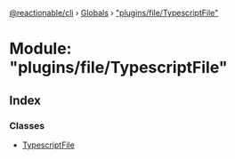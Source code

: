 [@reactionable/cli](../README.md) › [Globals](../globals.md) › ["plugins/file/TypescriptFile"](_plugins_file_typescriptfile_.md)

# Module: "plugins/file/TypescriptFile"

## Index

### Classes

* [TypescriptFile](../classes/_plugins_file_typescriptfile_.typescriptfile.md)
